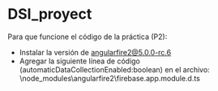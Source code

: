 # DSI_proyect
Para que funcione el código de la práctica (P2):

- Instalar la versión de angularfire2@5.0.0-rc.6 
- Agregar la siguiente línea de código (automaticDataCollectionEnabled:boolean) en el archivo: \node_modules\angularfire2\firebase.app.module.d.ts

